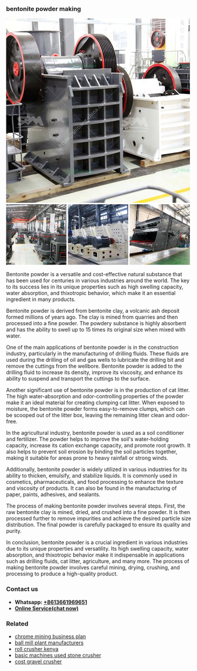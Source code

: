 <h3>bentonite powder making</h3><img src='1708309202.jpg' alt=''><p>Bentonite powder is a versatile and cost-effective natural substance that has been used for centuries in various industries around the world. The key to its success lies in its unique properties such as high swelling capacity, water absorption, and thixotropic behavior, which make it an essential ingredient in many products.</p><p>Bentonite powder is derived from bentonite clay, a volcanic ash deposit formed millions of years ago. The clay is mined from quarries and then processed into a fine powder. The powdery substance is highly absorbent and has the ability to swell up to 15 times its original size when mixed with water.</p><p>One of the main applications of bentonite powder is in the construction industry, particularly in the manufacturing of drilling fluids. These fluids are used during the drilling of oil and gas wells to lubricate the drilling bit and remove the cuttings from the wellbore. Bentonite powder is added to the drilling fluid to increase its density, improve its viscosity, and enhance its ability to suspend and transport the cuttings to the surface.</p><p>Another significant use of bentonite powder is in the production of cat litter. The high water-absorption and odor-controlling properties of the powder make it an ideal material for creating clumping cat litter. When exposed to moisture, the bentonite powder forms easy-to-remove clumps, which can be scooped out of the litter box, leaving the remaining litter clean and odor-free.</p><p>In the agricultural industry, bentonite powder is used as a soil conditioner and fertilizer. The powder helps to improve the soil's water-holding capacity, increase its cation exchange capacity, and promote root growth. It also helps to prevent soil erosion by binding the soil particles together, making it suitable for areas prone to heavy rainfall or strong winds.</p><p>Additionally, bentonite powder is widely utilized in various industries for its ability to thicken, emulsify, and stabilize liquids. It is commonly used in cosmetics, pharmaceuticals, and food processing to enhance the texture and viscosity of products. It can also be found in the manufacturing of paper, paints, adhesives, and sealants.</p><p>The process of making bentonite powder involves several steps. First, the raw bentonite clay is mined, dried, and crushed into a fine powder. It is then processed further to remove impurities and achieve the desired particle size distribution. The final powder is carefully packaged to ensure its quality and purity.</p><p>In conclusion, bentonite powder is a crucial ingredient in various industries due to its unique properties and versatility. Its high swelling capacity, water absorption, and thixotropic behavior make it indispensable in applications such as drilling fluids, cat litter, agriculture, and many more. The process of making bentonite powder involves careful mining, drying, crushing, and processing to produce a high-quality product.</p><h3>Contact us</h3><ul><li><strong>Whatsapp:&nbsp;<a href="https://wa.me/8613661969651">+8613661969651</a></strong></li><li><a href="https://swt.shibang-china.com/?git&amp;zhl&amp;bentonite powder making"><strong>Online Service(chat now)</strong></a></li></ul><h3>Related</h3><ul><li><a href='chrome mining business plan.md'>chrome mining business plan</a></li><li><a href='ball mill plant manufacturers.md'>ball mill plant manufacturers</a></li><li><a href='roll crusher kenya.md'>roll crusher kenya</a></li><li><a href='basic machines used stone crusher.md'>basic machines used stone crusher</a></li><li><a href='cost gravel crusher.md'>cost gravel crusher</a></li></ul>